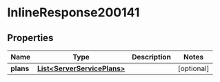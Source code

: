 

# InlineResponse200141

## Properties

Name | Type | Description | Notes
------------ | ------------- | ------------- | -------------
**plans** | [**List&lt;ServerServicePlans&gt;**](ServerServicePlans.md) |  |  [optional]



